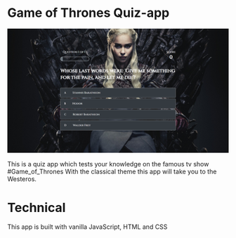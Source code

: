 # Game of Thrones Quiz-app


<img src="./game-of-thrones-quiz.png" alt="the screenshot of the app large screen"/>



This is a quiz app which tests your knowledge on the famous tv show #Game_of_Thrones
With the classical theme this app will take you to the Westeros.

# Technical 
This app is built with vanilla JavaScript, HTML and CSS
